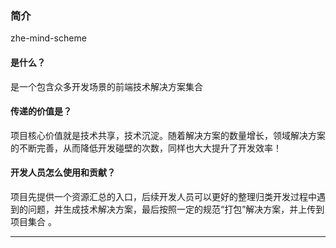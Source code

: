 ### 简介

zhe-mind-scheme
#### 是什么？
是一个包含众多开发场景的前端技术解决方案集合
#### 传递的价值是？
项目核心价值就是技术共享，技术沉淀。随着解决方案的数量增长，领域解决方案的不断完善，从而降低开发碰壁的次数，同样也大大提升了开发效率！
#### 开发人员怎么使用和贡献？
项目先提供一个资源汇总的入口，后续开发人员可以更好的整理归类开发过程中遇到的问题，并生成技术解决方案，最后按照一定的规范“打包”解决方案，并上传到项目集合
。

----


